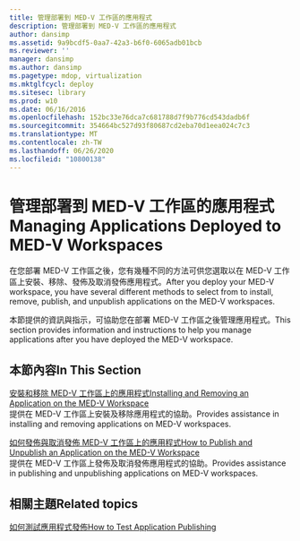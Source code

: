 ```yaml
---
title: 管理部署到 MED-V 工作區的應用程式
description: 管理部署到 MED-V 工作區的應用程式
author: dansimp
ms.assetid: 9a9bcdf5-0aa7-42a3-b6f0-6065adb01bcb
ms.reviewer: ''
manager: dansimp
ms.author: dansimp
ms.pagetype: mdop, virtualization
ms.mktglfcycl: deploy
ms.sitesec: library
ms.prod: w10
ms.date: 06/16/2016
ms.openlocfilehash: 152bc33e76dca7c681788d7f9b776cd543dadb6f
ms.sourcegitcommit: 354664bc527d93f80687cd2eba70d1eea024c7c3
ms.translationtype: MT
ms.contentlocale: zh-TW
ms.lasthandoff: 06/26/2020
ms.locfileid: "10800138"
---
```

# <span data-ttu-id="9b84b-103">管理部署到 MED-V 工作區的應用程式</span><span class="sxs-lookup"><span data-stu-id="9b84b-103">Managing Applications Deployed to MED-V Workspaces</span></span>


<span data-ttu-id="9b84b-104">在您部署 MED-V 工作區之後，您有幾種不同的方法可供您選取以在 MED-V 工作區上安裝、移除、發佈及取消發佈應用程式。</span><span class="sxs-lookup"><span data-stu-id="9b84b-104">After you deploy your MED-V workspace, you have several different methods to select from to install, remove, publish, and unpublish applications on the MED-V workspaces.</span></span>

<span data-ttu-id="9b84b-105">本節提供的資訊與指示，可協助您在部署 MED-V 工作區之後管理應用程式。</span><span class="sxs-lookup"><span data-stu-id="9b84b-105">This section provides information and instructions to help you manage applications after you have deployed the MED-V workspace.</span></span>

## <span data-ttu-id="9b84b-106">本節內容</span><span class="sxs-lookup"><span data-stu-id="9b84b-106">In This Section</span></span>


<a href="" id="installing-and-removing-an-application-on-the-med-v-workspace"></a>[<span data-ttu-id="9b84b-107">安裝和移除 MED-V 工作區上的應用程式</span><span class="sxs-lookup"><span data-stu-id="9b84b-107">Installing and Removing an Application on the MED-V Workspace</span></span>](installing-and-removing-an-application-on-the-med-v-workspace.md)  
<span data-ttu-id="9b84b-108">提供在 MED-V 工作區上安裝及移除應用程式的協助。</span><span class="sxs-lookup"><span data-stu-id="9b84b-108">Provides assistance in installing and removing applications on MED-V workspaces.</span></span>

<a href="" id="how-to-publish-and-unpublish-an-application-on-the-med-v-workspace"></a>[<span data-ttu-id="9b84b-109">如何發佈與取消發佈 MED-V 工作區上的應用程式</span><span class="sxs-lookup"><span data-stu-id="9b84b-109">How to Publish and Unpublish an Application on the MED-V Workspace</span></span>](how-to-publish-and-unpublish-an-application-on-the-med-v-workspace.md)  
<span data-ttu-id="9b84b-110">提供在 MED-V 工作區上發佈及取消發佈應用程式的協助。</span><span class="sxs-lookup"><span data-stu-id="9b84b-110">Provides assistance in publishing and unpublishing applications on MED-V workspaces.</span></span>

## <span data-ttu-id="9b84b-111">相關主題</span><span class="sxs-lookup"><span data-stu-id="9b84b-111">Related topics</span></span>


[<span data-ttu-id="9b84b-112">如何測試應用程式發佈</span><span class="sxs-lookup"><span data-stu-id="9b84b-112">How to Test Application Publishing</span></span>](how-to-test-application-publishing.md)

 

 






